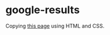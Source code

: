 # google-results

Copying [this page](https://www.google.fr/search?q=build+this+webpage&gws_rd=cr&ei=mV3uWJuYDYS2wASz5YKIDA) using HTML and CSS.

